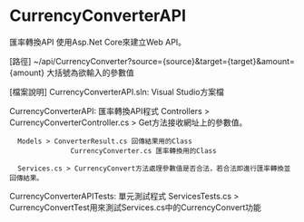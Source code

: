 # CurrencyConverterAPI
匯率轉換API
使用Asp.Net Core來建立Web API。


[路徑] 
~/api/CurrencyConverter?source={source}&target={target}&amount={amount}
大括號為欲輸入的參數值


[檔案說明]
CurrencyConverterAPI.sln: Visual Studio方案檔

CurrencyConverterAPI: 匯率轉換API程式
	  Controllers > CurrencyConverterController.cs > Get方法接收網址上的參數值。	
 
	  Models > ConverterResult.cs 回傳結果用的Class
			       CurrencyConverter.cs 匯率轉換用的Class
			 
	  Services.cs > CurrencyConvert方法處理參數值是否合法，若合法即進行匯率轉換並回傳結果。
			 

CurrencyConverterAPITests: 單元測試程式
	  ServicesTests.cs > CurrencyConvertTest用來測試Services.cs中的CurrencyConvert功能
